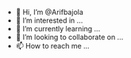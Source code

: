 - 👋 Hi, I’m @Arifbajola
- 👀 I’m interested in ...
- 🌱 I’m currently learning ...
- 💞️ I’m looking to collaborate on ...
- 📫 How to reach me ...

<!---
Arifbajola/Arifbajola is a ✨ special ✨ repository because its `README.md` (this file) appears on your GitHub profile.
You can click the Preview link to take a look at your changes.
--->
